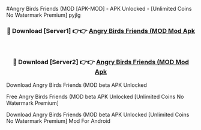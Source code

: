 #Angry Birds Friends (MOD [APK-MOD] - APK Unlocked - [Unlimited Coins No Watermark Premium] pyjlg



<div align="center">

<h3>🔴 Download [Server1] 👉👉 <a href="https://momento.my/?title=Angry_Birds_Friends_(MOD">Angry Birds Friends (MOD Mod Apk</a></h3><br>

<h3>🔴 Download [Server2] 👉👉 <a href="https://momento.my/?title=Angry_Birds_Friends_(MOD">Angry Birds Friends (MOD Mod Apk</a></h3>
</div>



Download Angry Birds Friends (MOD beta APK Unlocked

Free Angry Birds Friends (MOD beta APK Unlocked [Unlimited Coins No Watermark Premium]

Download Angry Birds Friends (MOD beta APK Unlocked [Unlimited Coins No Watermark Premium] Mod For Android
